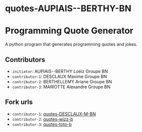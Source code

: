 # quotes-AUPIAIS--BERTHY-BN

# Programming Quote Generator

A python program that generates programming quotes and jokes.

## Contributors
- `initiator`: AUPIAIS--BERTHY Loéiz Groupe BN
- `contributor-1`: DESCLAUX Maxime Groupe BN
- `contributor-2`: BERTHELLEMY Ariane Groupe BN
- `contributor-3`: MARIOTTE Alexandre Groupe BN 

## Fork urls
- `contributor-1`: [quotes-DESCLAUX-M-BN]([url-1](https://github.com/Maxime-Desclaux/quotes-DESCLAUX-BN.git))
- `contributor-2`: [quotes-wizz-b](url-2)
- `contributor-3`: [quotes-toto-b](url-3)
